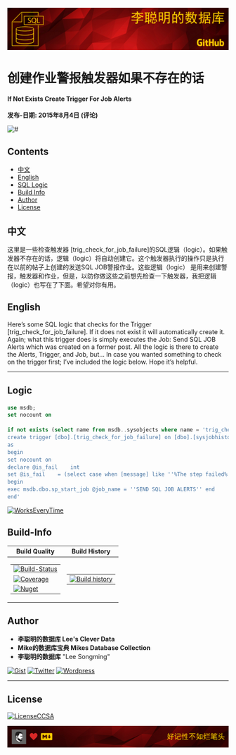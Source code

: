 ![CLEVER DATA GIT REPO](https://raw.githubusercontent.com/LiCongMingDeShujuku/git-resources/master/0-clever-data-github.png "李聪明的数据库")

# 创建作业警报触发器如果不存在的话
#### If Not Exists Create Trigger For Job Alerts
**发布-日期: 2015年8月4日 (评论)**

![#](images/##############?raw=true "#")

## Contents

- [中文](#中文)
- [English](#English)
- [SQL Logic](#Logic)
- [Build Info](#Build-Info)
- [Author](#Author)
- [License](#License) 


## 中文
这里是一些检查触发器 [trig_check_for_job_failure]的SQL逻辑（logic）。如果触发器不存在的话，逻辑（logic）将自动创建它。这个触发器执行的操作只是执行在以前的帖子上创建的发送SQL JOB警报作业。这些逻辑（logic）
是用来创建警报，触发器和作业，但是，以防你做这些之前想先检查一下触发器，我把逻辑（logic）也写在了下面。希望对你有用。



## English
Here’s some SQL logic that checks for the Trigger [trig_check_for_job_failure]. If it does not exist it will automatically create it. Again; what this trigger does is simply executes the Job: Send SQL JOB Alerts which was created on a former post. All the logic is there to create the Alerts, Trigger, and Job, but… In case you wanted something to check on the trigger first; I’ve included the logic below. Hope it’s helpful.

---
## Logic
```SQL
use msdb;
set nocount on
 
if not exists (select name from msdb..sysobjects where name = 'trig_check_for_job_failure' and type = 'tr') exec dbo.sp_executesql @statement = N'
create trigger [dbo].[trig_check_for_job_failure] on [dbo].[sysjobhistory] after insert
as
begin
set nocount on
declare @is_fail    int
set @is_fail    = (select case when [message] like ''%The step failed%'' then 1 else 0 end from msdb..sysjobhistory where instance_id in (select max(instance_id) from [msdb]..[sysjobhistory])) if @is_fail    = 1
begin
exec msdb.dbo.sp_start_job @job_name = ''SEND SQL JOB ALERTS'' end
end'


```



[![WorksEveryTime](https://forthebadge.com/images/badges/60-percent-of-the-time-works-every-time.svg)](https://shitday.de/)

## Build-Info

| Build Quality | Build History |
|--|--|
|<table><tr><td>[![Build-Status](https://ci.appveyor.com/api/projects/status/pjxh5g91jpbh7t84?svg?style=flat-square)](#)</td></tr><tr><td>[![Coverage](https://coveralls.io/repos/github/tygerbytes/ResourceFitness/badge.svg?style=flat-square)](#)</td></tr><tr><td>[![Nuget](https://img.shields.io/nuget/v/TW.Resfit.Core.svg?style=flat-square)](#)</td></tr></table>|<table><tr><td>[![Build history](https://buildstats.info/appveyor/chart/tygerbytes/resourcefitness)](#)</td></tr></table>|

## Author

- **李聪明的数据库 Lee's Clever Data**
- **Mike的数据库宝典 Mikes Database Collection**
- **李聪明的数据库** "Lee Songming"

[![Gist](https://img.shields.io/badge/Gist-李聪明的数据库-<COLOR>.svg)](https://gist.github.com/congmingshuju)
[![Twitter](https://img.shields.io/badge/Twitter-mike的数据库宝典-<COLOR>.svg)](https://twitter.com/mikesdatawork?lang=en)
[![Wordpress](https://img.shields.io/badge/Wordpress-mike的数据库宝典-<COLOR>.svg)](https://mikesdatawork.wordpress.com/)

---
## License
[![LicenseCCSA](https://img.shields.io/badge/License-CreativeCommonsSA-<COLOR>.svg)](https://creativecommons.org/share-your-work/licensing-types-examples/)

![Lee Songming](https://raw.githubusercontent.com/LiCongMingDeShujuku/git-resources/master/1-clever-data-github.png "李聪明的数据库")

